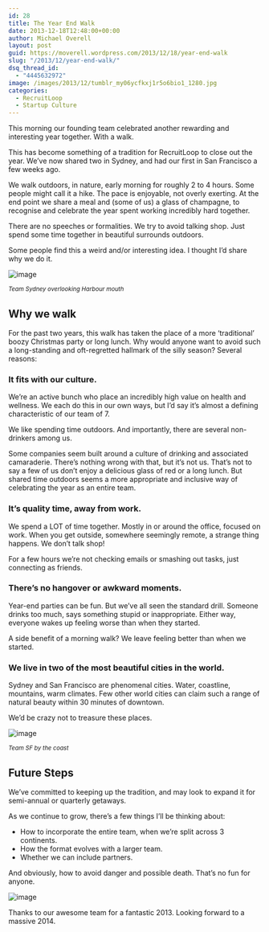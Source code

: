 ```yaml
---
id: 28
title: The Year End Walk
date: 2013-12-18T12:48:00+00:00
author: Michael Overell
layout: post
guid: https://moverell.wordpress.com/2013/12/18/year-end-walk
slug: "/2013/12/year-end-walk/"
dsq_thread_id:
  - "4445632972"
image: /images/2013/12/tumblr_my06ycfkxj1r5o6bio1_1280.jpg
categories:
  - RecruitLoop
  - Startup Culture
---
```

This morning our founding team celebrated another rewarding and interesting year together. With a walk.

This has become something of a tradition for RecruitLoop to close out the year. We’ve now shared two in Sydney, and had our first in San Francisco a few weeks ago.

We walk outdoors, in nature, early morning for roughly 2 to 4 hours. Some people might call it a hike. The pace is enjoyable, not overly exerting. At the end point we share a meal and (some of us) a glass of champagne, to recognise and celebrate the year spent working incredibly hard together.

There are no speeches or formalities. We try to avoid talking shop. Just spend some time together in beautiful surrounds outdoors.

Some people find this a weird and/or interesting idea. I thought I’d share why we do it.

<img src="https://i2.wp.com/41.media.tumblr.com/1c305bd3031a78c5782647bb286da3e4/tumblr_my074az6Cb1r5o6bio1_1280.jpg?w=770" alt="image" data-recalc-dims="1" />

_<small>Team Sydney overlooking Harbour mouth</small>_

## Why we walk

For the past two years, this walk has taken the place of a more ‘traditional’ boozy Christmas party or long lunch. Why would anyone want to avoid such a long-standing and oft-regretted hallmark of the silly season? Several reasons:

### It fits with our culture.

We’re an active bunch who place an incredibly high value on health and wellness. We each do this in our own ways, but I’d say it’s almost a defining characteristic of our team of 7.

We like spending time outdoors. And importantly, there are several non-drinkers among us.

Some companies seem built around a culture of drinking and associated camaraderie. There’s nothing wrong with that, but it’s not us. That’s not to say a few of us don’t enjoy a delicious glass of red or a long lunch. But shared time outdoors seems a more appropriate and inclusive way of celebrating the year as an entire team.

### It’s quality time, away from work.

We spend a LOT of time together. Mostly in or around the office, focused on work. When you get outside, somewhere seemingly remote, a strange thing happens. We don’t talk shop!

For a few hours we’re not checking emails or smashing out tasks, just connecting as friends.

### There’s no hangover or awkward moments.

Year-end parties can be fun. But we’ve all seen the standard drill. Someone drinks too much, says something stupid or inappropriate. Either way, everyone wakes up feeling worse than when they started.

A side benefit of a morning walk? We leave feeling better than when we started.

### We live in two of the most beautiful cities in the world.

Sydney and San Francisco are phenomenal cities. Water, coastline, mountains, warm climates. Few other world cities can claim such a range of natural beauty within 30 minutes of downtown.

We’d be crazy not to treasure these places.

<img src="https://i2.wp.com/41.media.tumblr.com/c61556b45ebcbff9ad7f211e2c3c3b29/tumblr_my079bjffQ1r5o6bio1_1280.jpg?w=770" alt="image" data-recalc-dims="1" />

_<small>Team SF by the coast</small>_

## Future Steps

We’ve committed to keeping up the tradition, and may look to expand it for semi-annual or quarterly getaways.

As we continue to grow, there’s a few things I’ll be thinking about:

  * How to incorporate the entire team, when we’re split across 3 continents.
  * How the format evolves with a larger team.
  * Whether we can include partners.

And obviously, how to avoid danger and possible death. That’s no fun for anyone.

<img src="https://i1.wp.com/41.media.tumblr.com/4f970309d374bc3045d40d422b2271bc/tumblr_my079bjffQ1r5o6bio2_1280.jpg?w=770" alt="image" data-recalc-dims="1" />

Thanks to our awesome team for a fantastic 2013. Looking forward to a massive 2014.
